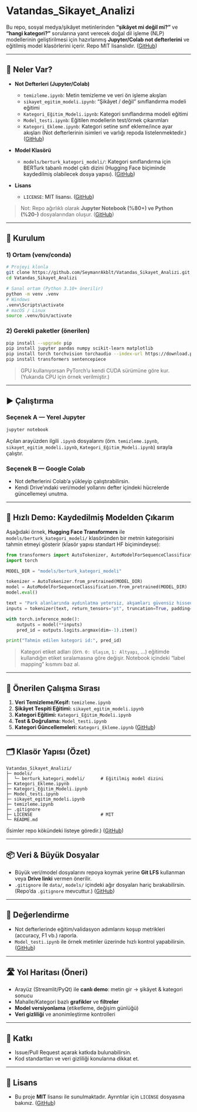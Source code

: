 # Vatandas_Sikayet_Analizi

Bu repo, sosyal medya/şikâyet metinlerinden **“şikâyet mi değil mi?”** ve **“hangi kategori?”** sorularına yanıt verecek doğal dil işleme (NLP) modellerinin geliştirilmesi için hazırlanmış **Jupyter/Colab not defterlerini** ve eğitilmiş model klasörlerini içerir. Repo MIT lisanslıdır. ([GitHub][1])

---

## 🔎 Neler Var?

* **Not Defterleri (Jupyter/Colab)**

  * `temizleme.ipynb`: Metin temizleme ve veri ön işleme akışları
  * `sikayet_egitim_modeli.ipynb`: “Şikâyet / değil” sınıflandırma modeli eğitimi
  * `Kategori_Eğitim_Modeli.ipynb`: Kategori sınıflandırma modeli eğitimi
  * `Model_testi.ipynb`: Eğitilen modellerin test/örnek çıkarımları
  * `Kategori_Ekleme.ipynb`: Kategori setine sınıf ekleme/ince ayar akışları
    (Not defterlerinin isimleri ve varlığı repoda listelenmektedir.) ([GitHub][1])

* **Model Klasörü**

  * `models/berturk_kategori_modeli/`: Kategori sınıflandırma için BERTurk tabanlı model çıktı dizini (Hugging Face biçiminde kaydedilmiş olabilecek dosya yapısı). ([GitHub][1])

* **Lisans**

  * `LICENSE`: MIT lisansı. ([GitHub][1])

> Not: Repo ağırlıklı olarak **Jupyter Notebook (%80+) ve Python (%20-)** dosyalarından oluşur. ([GitHub][1])

---

## 🧰 Kurulum

### 1) Ortam (venv/conda)

```bash
# Projeyi klonla
git clone https://github.com/SeymanrAkblt/Vatandas_Sikayet_Analizi.git
cd Vatandas_Sikayet_Analizi

# Sanal ortam (Python 3.10+ önerilir)
python -m venv .venv
# Windows
.venv\Scripts\activate
# macOS / Linux
source .venv/bin/activate
```

### 2) Gerekli paketler (önerilen)

```bash
pip install --upgrade pip
pip install jupyter pandas numpy scikit-learn matplotlib
pip install torch torchvision torchaudio --index-url https://download.pytorch.org/whl/cpu
pip install transformers sentencepiece
```

> GPU kullanıyorsan PyTorch’u kendi CUDA sürümüne göre kur. (Yukarıda CPU için örnek verilmiştir.)

---

## ▶️ Çalıştırma

### Seçenek A — Yerel Jupyter

```bash
jupyter notebook
```

Açılan arayüzden ilgili `.ipynb` dosyalarını (örn. `temizleme.ipynb`, `sikayet_egitim_modeli.ipynb`, `Kategori_Eğitim_Modeli.ipynb`) sırayla çalıştır.

### Seçenek B — Google Colab

* Not defterlerini Colab’a yükleyip çalıştırabilirsin.
* Kendi Drive’ındaki veri/model yollarını defter içindeki hücrelerde güncellemeyi unutma.

---

## 🚀 Hızlı Demo: Kaydedilmiş Modelden Çıkarım

Aşağıdaki örnek, **Hugging Face Transformers** ile `models/berturk_kategori_modeli/` klasöründen bir metnin kategorisini tahmin etmeyi gösterir (klasör yapısı standart HF biçimindeyse):

```python
from transformers import AutoTokenizer, AutoModelForSequenceClassification
import torch

MODEL_DIR = "models/berturk_kategori_modeli"

tokenizer = AutoTokenizer.from_pretrained(MODEL_DIR)
model = AutoModelForSequenceClassification.from_pretrained(MODEL_DIR)
model.eval()

text = "Park alanlarında aydınlatma yetersiz, akşamları güvensiz hissediyoruz."
inputs = tokenizer(text, return_tensors="pt", truncation=True, padding=True)

with torch.inference_mode():
    outputs = model(**inputs)
    pred_id = outputs.logits.argmax(dim=-1).item()

print("Tahmin edilen kategori id:", pred_id)
```

> Kategori etiket adları (örn. `0: Ulaşım`, `1: Altyapı`, …) eğitimde kullandığın etiket sıralamasına göre değişir. Notebook içindeki “label mapping” kısmını baz al.

---

## 📁 Önerilen Çalışma Sırası

1. **Veri Temizleme/Keşif:** `temizleme.ipynb`
2. **Şikâyet Tespiti Eğitimi:** `sikayet_egitim_modeli.ipynb`
3. **Kategori Eğitimi:** `Kategori_Eğitim_Modeli.ipynb`
4. **Test & Doğrulama:** `Model_testi.ipynb`
5. **Kategori Güncellemeleri:** `Kategori_Ekleme.ipynb` ([GitHub][1])

---

## 🗂️ Klasör Yapısı (Özet)

```
Vatandas_Sikayet_Analizi/
├─ models/
│  └─ berturk_kategori_modeli/      # Eğitilmiş model dizini
├─ Kategori_Ekleme.ipynb
├─ Kategori_Eğitim_Modeli.ipynb
├─ Model_testi.ipynb
├─ sikayet_egitim_modeli.ipynb
├─ temizleme.ipynb
├─ .gitignore
├─ LICENSE                          # MIT
└─ README.md
```

(İsimler repo kökündeki listeye göredir.) ([GitHub][1])

---

## 📦 Veri & Büyük Dosyalar

* Büyük veri/model dosyalarını repoya koymak yerine **Git LFS** kullanman veya **Drive linki** vermen önerilir.
* `.gitignore` ile `data/`, `models/` içindeki ağır dosyaları hariç bırakabilirsin. (Repo’da `.gitignore` mevcuttur.) ([GitHub][1])

---

## 🧪 Değerlendirme

* Not defterlerinde eğitim/validasyon adımlarını koşup metrikleri (accuracy, F1 vb.) raporla.
* `Model_testi.ipynb` ile örnek metinler üzerinde hızlı kontrol yapabilirsin. ([GitHub][1])

---

## 🛣️ Yol Haritası (Öneri)

* Arayüz (Streamlit/PyQt) ile **canlı demo**: metin gir → şikâyet & kategori sonucu
* Mahalle/Kategori bazlı **grafikler** ve **filtreler**
* **Model versiyonlama** (etiketleme, değişim günlüğü)
* **Veri gizliliği** ve anonimleştirme kontrolleri

---

## 🤝 Katkı

* Issue/Pull Request açarak katkıda bulunabilirsin.
* Kod standartları ve veri gizliliği konularına dikkat et.

---

## 📄 Lisans

* Bu proje **MIT** lisansı ile sunulmaktadır. Ayrıntılar için `LICENSE` dosyasına bakınız. ([GitHub][1])



[1]: https://github.com/SeymanrAkblt/Vatandas_Sikayet_Analizi "GitHub - SeymanrAkblt/Vatandas_Sikayet_Analizi"
